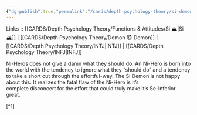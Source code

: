 ```yaml
---
{"dg-publish":true,"permalink":"/cards/depth-psychology-theory/si-demon/","created":"2023-01-05T12:12:41.726+01:00","updated":"2023-04-10T10:14:42.470+02:00"}
---
```


Links :: [[CARDS/Depth Psychology Theory/Functions & Attitudes/Si 🏔️\|Si 🏔️]] | [[CARDS/Depth Psychology Theory/Demon 😈\|Demon]] | [[CARDS/Depth Psychology Theory/INTJ\|INTJ]] | [[CARDS/Depth Psychology Theory/INFJ\|INFJ]] 


<div class="transclusion internal-embed is-loaded"><div class="markdown-embed">



Ni-Heros does not give a damn what they should do. An Ni-Hero is born into the world with the tendency to ignore what they “should do” and a tendency to take a short cut through the effortful-way. The Si Demon is not happy about this. It realizes the fatal flaw of the Ni-Hero is it’s complete disconcert for the effort that could truly make it’s Se-Inferior great. 

</div></div>
[^1]


[^1]: [The Cognitive Functions Handbook: Perception Functions ](https://csjoseph.life/the-cognitive-functions-handbook-perception-functions/)